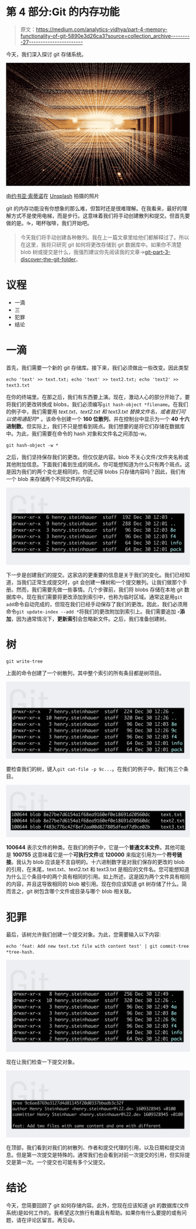 # 第 4 部分:Git 的内存功能

> 原文：<https://medium.com/analytics-vidhya/part-4-memory-functionality-of-git-5890e3d26ca3?source=collection_archive---------27----------------------->

今天，我们深入探讨 git 存储系统。

![](img/9fd66b41f4ef2eff9d45b6935cb7160e.png)

由[约书亚·索蒂诺](https://unsplash.com/@sortino?utm_source=unsplash&utm_medium=referral&utm_content=creditCopyText)在 [Unsplash](https://unsplash.com/@sortino?utm_source=unsplash&utm_medium=referral&utm_content=creditCopyText) 拍摄的照片

git 的内存功能没有你想象的那么难，但暂时还是很难理解。在我看来，最好的理解方式不是使用电梯，而是步行。这意味着我们将手动创建散列和提交。但首先要做的是。☕️，喝杯咖啡，我们开始吧。

> 今天我们将手动创建各种散列。我在上一篇文章里给他们都解释过了。所以在这里，我将只研究 git 如何将更改存储到 git 数据库中。如果你不清楚 blob 树或提交是什么，我强烈建议你先阅读我的文章->[git-part-3-discover-the-git-folder](/analytics-vidhya/git-part-3-discover-the-git-folder-ca3e828eab3d)。

# 议程

*   一滴
*   三
*   犯罪
*   结论

# 一滴

首先，我们需要一个新的 git 存储库。接下来，我们必须做出一些改变。因此类型

```
echo 'text' >> text.txt; echo 'text' >> text2.txt; echo 'text2' >> text3.txt
```

在你的终端里。在那之后，我们有东西要上演。现在，激动人心的部分开始了。要将我们的更改转换成 blobs，我们必须编写`git hash-object *filename`。在我们的例子中，我们需要用 *text.txt、text2.txt 和 text3.txt 替换文件名，或者我们可以使用通配符** 。该命令创建一个 **160 位散列**，并在控制台中显示为一个 **40 十六进制数**。但实际上，我们不只是想看到斑点。我们想要的是将它们存储在数据库中。为此，我们需要在命令的 hash 对象和文件名之间添加-w。

```
git hash-object -w *
```

之后，我们坚持保存我们的更改。但仅仅是内容。blob 不关心文件/文件夹名称或其他附加信息。下面我们看到生成的斑点。你可能想知道为什么只有两个斑点。这是因为我们的两个变化是相同的。你还记得 blobs 只存储内容吗？因此，我们有一个 blob 来存储两个不同文件的内容。

![](img/83cfa05703985475220775550819b652.png)

下一步是创建我们的提交。这家店的更重要的信息是关于我们的变化。我们已经知道，当我们正常生成提交时，git 会创建一棵树和一个提交散列。让我们做那个手册。然而，我们需要先做一些事情。几个步骤前，我们将 blobs 存储在本地 git 数据库中。现在我们需要将更改添加到索引中，也称为临时区域。通常这是用`git add`命令自动完成的，但现在我们已经手动保存了我们的更改。因此，我们必须用命令`git update-index --add *`将我们的更改附加到索引上。我们需要追加 **-添加**，因为通常情况下，**更新索引**会忽略新文件。之后，我们准备创建树。

# 树

```
git write-tree
```

上面的命令创建了一个树散列，其中整个索引的所有条目都是树项目。

![](img/b6020a6cb7cc4f040f861699b64b97a2.png)

要检查我们的树，键入`git cat-file -p 9c...`。在我们的例子中，我们有三个条目。

![](img/69b5a11dbcb938d0da62373f1fac8200.png)

**100644** 表示文件的种类。在我们的例子中，它是一个**普通文本文件**。其他可能是 **100755** 这意味着它是一个**可执行文件**或 **120000** 来指定引用为一个**符号链接**。我认为 blob 应该是不言自明的。十六进制数字是对我们保存的更改的 blob 的引用，在末尾，text.txt、text2.txt 和 text3.txt 是相应的文件名。您可能想知道为什么三个条目中的两个具有相同的引用。如上所述，这是因为两个文件具有相同的内容，并且这导致相同的 blob 被引用。现在你应该知道 git 树存储了什么。简而言之，git 树包含哪个文件或目录与哪个 blob 相关联。

# 犯罪

最后，该树允许我们创建一个提交对象。为此，您需要输入以下内容:

```
echo 'feat: Add new test.txt file with content test' | git commit-tree *tree-hash.
```

![](img/72308650130a80af1535f62c4053ef61.png)

现在让我们检查一下提交对象。

![](img/1697bdfc73d5d36aa6695a929848fe07.png)

在顶部，我们看到对我们的树散列、作者和提交代理的引用，以及日期和提交消息。但是第一次提交是特殊的。通常我们也会看到对前一次提交的引用，但实际提交是第一次。一个提交也可能有多个父提交。

# 结论

今天，您简要回顾了 git 如何存储内容。此外，您现在应该知道 git 的数据库(文件系统)是如何工作的。我希望这次旅行有趣且有帮助。如果你有什么要提的或有问题，请在评论区留言。再见😃。
